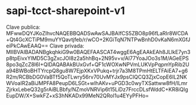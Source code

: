 # sapi-tcct-sharepoint-v1

Clave publica: MFwwDQYJKoZIhvcNAQEBBQADSwAwSAJBAIfCS5ZBO8p96fLaRIr8WCDA+Qt4GcXCTiPM9muYYQavtjfeb/r/wCO+2KGiTqN7NTPwBnhD0vKaN6mXGfJeiPkCAwEAAQ==
Clave privada: MIIBVAIBADANBgkqhkiG9w0BAQEFAASCAT4wggE6AgEAAkEAh8JLlkE7yn3p8tpEivxYIMD5C3gZxcJOI8z2a5hhBq+2N95v+v/AI77YoaJOo3s1M/AGeEPS8po3qZcZ8l6I+QIDAQABAkBUxGvf+QF1cWOXwNPVmLUKVpPqpmYpRib2Ua94BWBoBHTYrcpQ8gu8W7EjpXKxVPukq+trjr7a3M8TPmHtELTFAiEA7+g6R2m/RCBbDG0VaBTf5QoTLwry56rv70UvMYJx9psCIQCQ3ZjxCopE6IL2NKWVoaIR2aBiJMPFA8PeupD6LSGt+wIhAKv+uPGD3c0wyTXSattww8fH/lLmrZjrkxLebeQ32g5rAiBLBbfy/NZmoVNRVip6t15LiDz7FrccDLsfWddC+KR8iQIgEupDW/X+SwkFZ+xS3hNKADx99MeN2QRoI1u4EYyPFHo=


